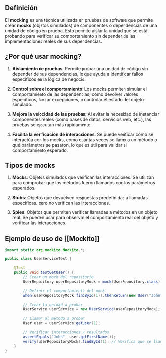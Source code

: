 ## Definición

El **mocking** es una técnica utilizada en pruebas de software que permite crear **mocks** (objetos simulados) de componentes o dependencias de una unidad de código en prueba. Esto permite aislar la unidad que se está probando para verificar su comportamiento sin depender de las implementaciones reales de sus dependencias.

## ¿Por qué usar mocking?

1. **Aislamiento de pruebas**: Permite probar una unidad de código sin depender de sus dependencias, lo que ayuda a identificar fallos específicos en la lógica de negocio.

2. **Control sobre el comportamiento**: Los mocks permiten simular el comportamiento de las dependencias, como devolver valores específicos, lanzar excepciones, o controlar el estado del objeto simulado.

3. **Mejora la velocidad de las pruebas**: Al evitar la necesidad de instanciar componentes reales (como bases de datos, servicios web, etc.), las pruebas se ejecutan más rápidamente.

4. **Facilita la verificación de interacciones**: Se puede verificar cómo se interactúa con los mocks, como cuántas veces se llamó a un método o qué parámetros se pasaron, lo que es útil para validar el comportamiento esperado.

## Tipos de mocks

1. **Mocks**: Objetos simulados que verifican las interacciones. Se utilizan para comprobar que los métodos fueron llamados con los parámetros esperados.

2. **Stubs**: Objetos que devuelven respuestas predefinidas a llamadas específicas, pero no verifican las interacciones.

3. **Spies**: Objetos que permiten verificar llamadas a métodos en un objeto real. Se pueden usar para observar el comportamiento real del objeto y verificar las interacciones.

## Ejemplo de uso de [[Mockito]]

```java
import static org.mockito.Mockito.*;

public class UserServiceTest {

    @Test
    public void testGetUser() {
        // Crear un mock del repositorio
        UserRepository userRepositoryMock = mock(UserRepository.class);
        
        // Definir el comportamiento del mock
        when(userRepositoryMock.findById(1)).thenReturn(new User("John", "Doe"));
        
        // Crear la unidad a probar
        UserService userService = new UserService(userRepositoryMock);
        
        // Llamar al método a probar
        User user = userService.getUser(1);
        
        // Verificar interacciones y resultados
        assertEquals("John", user.getFirstName());
        verify(userRepositoryMock).findById(1); // Verifica que se llamó al método
    }
}

